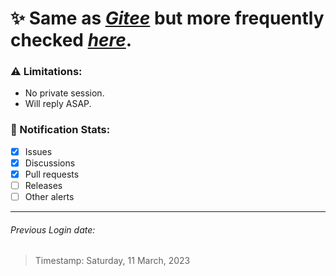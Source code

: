 # ✨ Same as [*Gitee*](https://gitee.com/mark4test/special-block-to-ask?skip_mobile=true) but more frequently checked [*here*](https://github.com/Mark4Test/AskBoard-Premium).

### ⚠️ Limitations:

- No private session.
- Will reply ASAP.

### 🔔 Notification Stats:
 - [x] Issues
 - [x] Discussions
 - [x] Pull requests
 - [ ] Releases
 - [ ] Other alerts
---
###### Previous Login date:
> Timestamp: Saturday, 11 March, 2023

<!--
**Mark4Test/Mark4Test** is a ✨ _special_ ✨ repository because its `README.md` (this file) appears on your GitHub profile.

Here are some ideas to get you started:

- 🔭 I’m currently working on ...
- 🌱 I’m currently learning ...
- 👯 I’m looking to collaborate on ...
- 🤔 I’m looking for help with ...
- 💬 Ask me about ...
- 📫 How to reach me: ...
- 😄 Pronouns: ...
- ⚡ Fun fact: ...
-->
